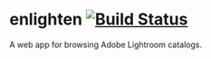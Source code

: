 enlighten [![Build Status](https://travis-ci.org/arron-h/enlighten.svg?branch=master)](https://travis-ci.org/arron-h/enlighten)
=========


A web app for browsing Adobe Lightroom catalogs.
